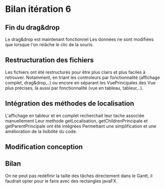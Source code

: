 # Bilan itération 6

## Fin du drag&drop
Le drag&drop est maintenant fonctionnel
Les données ne sont modifiées que lorsque l'on relâche le clic de la souris.

## Restructuration des fichiers
Les fichiers ont été restructurés pour être plus clairs et plus faciles à retrouver.
Notamment, en triant les controleurs par fonctionnalité (affichage complet, drag&drop,..)
ou encore en séparant les VuePrincipales des Vue plus précises, là aussi par fonctionnalité (vue en tableau, tableur,..).

## Intégration des méthodes de localisation
L'affichage en tableur et en complet recherchait leur tache associée manuellement
Leur methode getLocalisation, getChildrenPrincipale et getParentPrincipale ont été intégrées
Permettant une simplification et une amélioration de la lisibilité du code.

## Modification conception


## Bilan
On ne peut pas redéfinir la taille des tâches directement dans le Gantt, il faudrait
opter pour le faire avec des rectangles javaFX.

